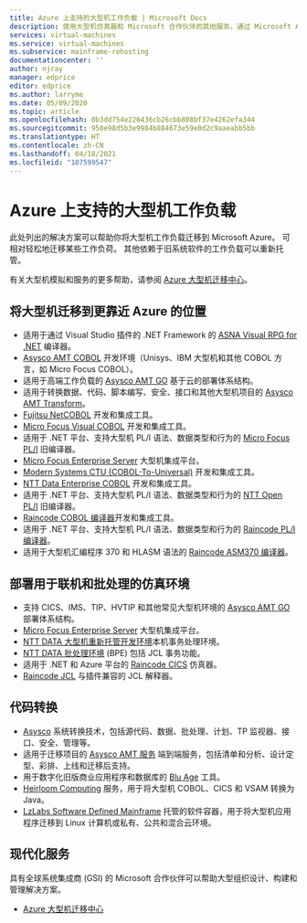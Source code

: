 ```yaml
---
title: Azure 上支持的大型机工作负载 | Microsoft Docs
description: 使用大型机仿真器和 Microsoft 合作伙伴的其他服务，通过 Microsoft Azure 重新托管大型机工作负载（如基于 IBM Z 的系统）。
services: virtual-machines
ms.service: virtual-machines
ms.subservice: mainframe-rehosting
documentationcenter: ''
author: njray
manager: edprice
editor: edprice
ms.author: larryme
ms.date: 05/09/2020
ms.topic: article
ms.openlocfilehash: 0b3dd754e226436cb26cbb808bf37e4262efa344
ms.sourcegitcommit: 950e98d5b3e9984b884673e59e0d2c9aaeabb5bb
ms.translationtype: HT
ms.contentlocale: zh-CN
ms.lasthandoff: 04/18/2021
ms.locfileid: "107599547"
---
```

# <a name="mainframe-workloads-supported-on-azure"></a>Azure 上支持的大型机工作负载

此处列出的解决方案可以帮助你将大型机工作负载迁移到 Microsoft Azure。 可相对轻松地迁移某些工作负荷。 其他依赖于旧系统软件的工作负载可以重新托管。 

有关大型机模拟和服务的更多帮助，请参阅 [Azure 大型机迁移中心](https://azure.microsoft.com/migration/mainframe/)。

## <a name="migrate-mainframe-closer-to-azure"></a>将大型机迁移到更靠近 Azure 的位置

- 适用于通过 Visual Studio 插件的 .NET Framework 的 [ASNA Visual RPG for .NET](https://asna.com/us/products/visual-rpg) 编译器。
- [Asysco AMT COBOL](https://www.asysco.com/cobol/) 开发环境（Unisys、IBM 大型机和其他 COBOL 方言，如 Micro Focus COBOL）。
- 适用于高端工作负载的 [Asysco AMT GO](https://www.asysco.com/amt-go/) 基于云的部署体系结构。
- 适用于转换数据、代码、脚本编写、安全、接口和其他大型机项目的 [Asysco AMT Transform](https://www.asysco.com/amt-transform/)。
- [Fujitsu NetCOBOL](https://www.fujitsu.com/global/products/software/developer-tool/netcobol/) 开发和集成工具。
- [Micro Focus Visual COBOL](https://www.microfocus.com/products/visual-cobol/) 开发和集成工具。
- 适用于 .NET 平台、支持大型机 PL/I 语法、数据类型和行为的 [Micro Focus PL/I](https://www.microfocus.com/campaign/download/pli-modernization/) 旧编译器。
- [Micro Focus Enterprise Server](https://www.microfocus.com/products/enterprise-suite/enterprise-server/) 大型机集成平台。
- [Modern Systems CTU (COBOL-To-Universal)](https://modernsystems.com/automatic-cobol-to-java-conversion/) 开发和集成工具。
- [NTT Data Enterprise COBOL](https://us.nttdata.com/en/digital/application-development-and-modernization) 开发和集成工具。
- 适用于 .NET 平台、支持大型机 PL/I 语法、数据类型和行为的 [NTT Open PL/I](https://us.nttdata.com/en/digital/application-development-and-modernization) 旧编译器。
- [Raincode COBOL 编译器](https://www.raincode.com/products/cobol/)开发和集成工具。
- 适用于 .NET 平台、支持大型机 PL/I 语法、数据类型和行为的 [Raincode PL/I 编译器](https://www.raincode.com/products/pli/)。
- 适用于大型机汇编程序 370 和 HLASM 语法的 [Raincode ASM370 编译器](https://www.raincode.com/technical-landscape/asm370/)。

## <a name="deploy-an-emulation-environment-for-online-and-batch-processing"></a>部署用于联机和批处理的仿真环境

- 支持 CICS、IMS、TIP、HVTIP 和其他常见大型机环境的 [Asysco AMT GO](https://www.asysco.com/amt-go/) 部署体系结构。
- [Micro Focus Enterprise Server](https://www.microfocus.com/products/enterprise-suite/enterprise-server/) 大型机集成平台。
- [NTT DATA 大型机重新托管开发环境](https://us.nttdata.com/en/-/media/assets/white-paper/apps-mainframe-re-hosting-development-environment-whitepaper.pdf)本机事务处理环境。
- [NTT DATA 批处理环境](https://us.nttdata.com/en/-/media/assets/white-paper/apps-mainframe-re-hosting-development-environment-whitepaper.pdf) (BPE) 包括 JCL 事务功能。
- 适用于 .NET 和 Azure 平台的 [Raincode CICS](https://www.raincode.com/technical-landscape/cics/) 仿真器。
- [Raincode JCL](https://www.raincode.com/products/jcl/) 与插件兼容的 JCL 解释器。

## <a name="code-conversion"></a>代码转换

- [Asysco](https://asysco.com/) 系统转换技术，包括源代码、数据、批处理、计划、TP 监视器、接口、安全、管理等。
- 适用于迁移项目的 [Asysco AMT 服务](https://www.asysco.com/migration-services/) 端到端服务，包括清单和分析、设计定型、彩排、上线和迁移后支持。
- 用于数字化旧版商业应用程序和数据库的 [Blu Age](https://www.bluage.com/) 工具。
- [Heirloom Computing](https://www.heirloomcomputing.com/tag/convert-cobol-to-java/) 服务，用于将大型机 COBOL、CICS 和 VSAM 转换为 Java。
- [LzLabs Software Defined Mainframe](https://www.lzlabs.com/) 托管的软件容器，用于将大型机应用程序迁移到 Linux 计算机或私有、公共和混合云环境。

## <a name="modernization-services"></a>现代化服务

具有全球系统集成商 (GSI) 的 Microsoft 合作伙伴可以帮助大型组织设计、构建和管理解决方案。 

- [Azure 大型机迁移中心](https://azure.microsoft.com/migration/mainframe/)
